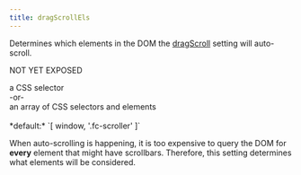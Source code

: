 ```yaml
---
title: dragScrollEls
---
```


Determines which elements in the DOM the [dragScroll](dragScroll) setting will auto-scroll.

NOT YET EXPOSED

<div class='spec' markdown='1'>
a CSS selector<br>
-or-<br>
an array of CSS selectors and elements<br>
<br>
*default:* `[ window, '.fc-scroller' ]`
</div>

When auto-scrolling is happening, it is too expensive to query the DOM for **every** element that might have scrollbars. Therefore, this setting determines what elements will be considered.
